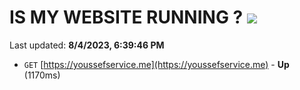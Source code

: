 # IS MY WEBSITE RUNNING ? [![](https://img.shields.io/static/v1?label=Sponsor&message=%E2%9D%A4&logo=GitHub&color=%23fe8e86)](https://github.com/sponsors/<username>)

Last updated: **8/4/2023, 6:39:46 PM**

- `GET` [https://youssefservice.me](https://youssefservice.me) - **Up** (1170ms)
